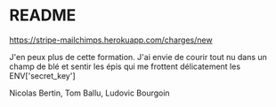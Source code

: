 # README

https://stripe-mailchimps.herokuapp.com/charges/new

J'en peux plus de cette formation. J'ai envie de courir tout nu dans un champ de blé et sentir les épis qui me frottent délicatement les ENV['secret_key']

Nicolas Bertin, Tom Ballu, Ludovic Bourgoin
